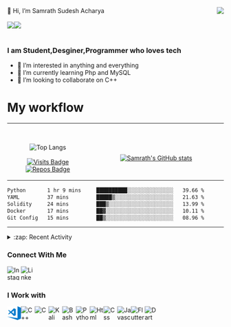  <img align="right" src="https://user-images.githubusercontent.com/76547134/122723606-c9efed80-d290-11eb-9ed8-ecbf5eeba812.gif">
  👋 Hi, I’m Samrath Sudesh Acharya<br/>
 <br/>
 <a href="https://www.instagram.com/samrath.s.acharya/"><img align="left" src="https://img.shields.io/badge/Instagram-E4405F?style=for-the-badge&logo=instagram&logoColor=white"></a><a href="https://www.linkedin.com/in/samrath-sudesh-acharya/"><img align="left" src="https://img.shields.io/badge/LinkedIn-0077B5?style=for-the-badge&logo=linkedin&logoColor=white"></a><br/><br/>
 
 ### I am Student,Desginer,Programmer who loves tech
 - 👀 I’m interested in anything and everything
- 🌱 I’m currently learning Php and MySQL
- 💞️ I’m looking to collaborate on C++


# My workflow

<table width="100%" borderradius="3px solid"> 
  <tr>
  <td width="30%" height="20%">
   
   &nbsp; <br> <p align="center">![Top Langs](https://github-top-lang.vercel.app/api/top-langs/?username=samrath-sudesh-acharya&langs_count=4)<br/><br/>
    [![Visits Badge](https://badges.pufler.dev/visits/samrath-sudesh-acharya/samrath-sudesh-acharya)](https://badges.pufler.dev)
[![Repos Badge](https://badges.pufler.dev/repos/samrath-sudesh-acharya)](https://badges.pufler.dev)</p>
 </td>
  <td width="50%" height="50%">

<br><p align="center">[![Samrath's GitHub stats](https://github-readme-stats.vercel.app/api?username=samrath-sudesh-acharya&show_icons=true&theme=highcontrast)](https://github.com/samrath-sudesh-acharya/github-readme-stats)<p>
  
  </td>
  </table>
 
<!--START_SECTION:waka-->
```text
Python       1 hr 9 mins     ██████████░░░░░░░░░░░░░░░   39.66 % 
YAML         37 mins         █████▒░░░░░░░░░░░░░░░░░░░   21.63 % 
Solidity     24 mins         ███▒░░░░░░░░░░░░░░░░░░░░░   13.99 % 
Docker       17 mins         ██▓░░░░░░░░░░░░░░░░░░░░░░   10.11 % 
Git Config   15 mins         ██▒░░░░░░░░░░░░░░░░░░░░░░   08.96 % 
```
<!--END_SECTION:waka-->

<!--
"&nbsp;&nbsp;&nbsp;&nbsp;&nbsp;<div align="center">[![Typing SVG](https://readme-typing-svg.herokuapp.com?color=13F7DE&size=50&center=true&vCenter=true&width=280&height=150&lines=%C2%AF%5C_(%E3%83%84)_%2F%C2%AF;(%E2%97%95%E2%80%BF%E2%97%95%E2%9C%BF);(%C2%AC%E2%80%BF%C2%AC);(%E3%81%A5%EF%BF%A3+%C2%B3%EF%BF%A3)%E3%81%A5;%E2%99%A5%E2%80%BF%E2%99%A5;%E3%83%BE(%E2%8C%90%E2%96%A0_%E2%96%A0)%E3%83%8E%E2%99%AA;%5C+(%E2%80%A2%E2%97%A1%E2%80%A2)+%2F;%CB%99%E2%80%86%CD%9C%CA%9F%CB%99;%C2%AF%5C(%C2%B0_o)%2F%C2%AF;%C2%AC_%C2%AC;%C6%AA(%CB%98%E2%8C%A3%CB%98)%CA%83;(%C2%B0%E3%83%AD%C2%B0)%E2%98%9D;(+%CD%A1%E2%97%93%E2%80%AF%CD%9C%CA%96+%CD%A1%E2%97%93);%F0%9F%91%86;%F0%9F%91%87;%F0%9F%91%88;%F0%9F%91%80;%F0%9F%98%81)](https://git.io/typing-svg)</div>
-->
  


---

<details>
<summary>:zap: Recent Activity</summary>

<!--START_SECTION:activity-->
1. 🗣 Commented on [#113](https://github.com/torquem-ch/silkrpc/issues/113) in [torquem-ch/silkrpc](https://github.com/torquem-ch/silkrpc)
2. ❌ Closed PR [#1](https://github.com/nischa1/testinggit/pull/1) in [nischa1/testinggit](https://github.com/nischa1/testinggit)
<!--END_SECTION:activity-->
 </details>
 
### Connect With Me    

<a href="https://www.instagram.com/samrath.s.acharya/"><img alt="Instagram" align="left" height="32" width="32" src="https://cdn.jsdelivr.net/npm/simple-icons@v5/icons/instagram.svg" /></a><a href="https://www.linkedin.com/in/samrath-sudesh-acharya/"><img alt="Linkedin" align="left" height="32" width="32" src="https://cdn.jsdelivr.net/npm/simple-icons@v5/icons/linkedin.svg" /></a>   
<br/>


### I Work with

<img align="left" alt="Visual Studio Code"  height="32px" width="32px" src="https://raw.githubusercontent.com/github/explore/80688e429a7d4ef2fca1e82350fe8e3517d3494d/topics/visual-studio-code/visual-studio-code.png" />
<img alt="C++" align="left" height="32" width="32" src="https://img.icons8.com/color/144/000000/c-plus-plus-logo.png"/>
<img alt="C" align="left" height="32" width="32" src="https://img.icons8.com/color/144/000000/c-programming.png"/>
<img alt="Kali Linux" align="left" height="32" width="32" src="https://img.icons8.com/color/144/000000/kali-linux.png"/>
<img alt="Bash" align="left" height="32" width="32" src="https://img.icons8.com/plasticine/200/000000/bash.png"/>
<img alt="Python" align="left" height="32" width="32" src="https://img.icons8.com/color/144/000000/python.png"/>
<img alt="Html" align="left" height="32" width="32" src="https://img.icons8.com/color/144/000000/html-5--v1.png"/>
<img alt="Css" align="left" height="32" width="32" src="https://img.icons8.com/color/144/000000/css3.png"/>
<img alt="Javascript" align="left" height="32" width="32" src="https://img.icons8.com/color/144/000000/javascript.png"/>
<img alt="Flutter" align="left" height="32" width="32" src="https://img.icons8.com/color/50/000000/flutter.png"/> 
<img alt="Dart" align="left" height="32" width="32" src="https://img.icons8.com/color/48/000000/dart.png"/> <br/>
<br/>







<!---
samrath-sudesh-acharya/samrath-sudesh-acharya is a ✨ special ✨ repository because its `README.md` (this file) appears on your GitHub profile.
You can click the Preview link to take a look at your changes.
--->
